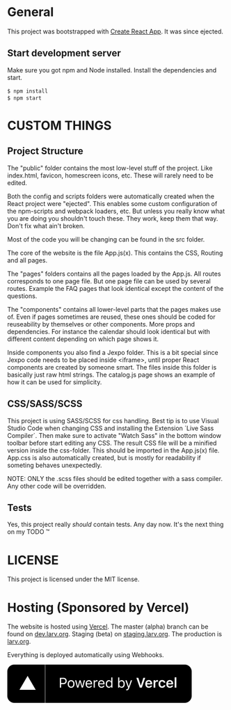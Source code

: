 # General

This project was bootstrapped with [Create React App](https://github.com/facebook/create-react-app). It was since ejected.

## Start development server

Make sure you got npm and Node installed. Install the dependencies and start.

```console
$ npm install
$ npm start
```

# CUSTOM THINGS

## Project Structure

The "public" folder contains the most low-level stuff of the project. Like index.html, favicon, homescreen icons, etc. These will rarely need to be edited.

Both the config and scripts folders were automatically created when the React project were "ejected". This enables some custom configuration of the npm-scripts and webpack loaders, etc. But unless you really know what you are doing you shouldn't touch these. They work, keep them that way. Don't fix what ain't broken.

Most of the code you will be changing can be found in the src folder.

The core of the website is the file App.js(x). This contains the CSS, Routing and all pages.

The "pages" folders contains all the pages loaded by the App.js. All routes corresponds to one page file. But one page file can be used by several routes. Example the FAQ pages that look identical except the content of the questions.

The "components" contains all lower-level parts that the pages makes use of. Even if pages sometimes are reused, these ones should be coded for reuseability by themselves or other components. More props and dependencies. For instance the calendar should look identical but with different content depending on which page shows it.

Inside components you also find a Jexpo folder. This is a bit special since Jexpo code needs to be placed inside \<iframe\>, until proper React components are created by someone smart. The files inside this folder is basically just raw html strings. The catalog.js page shows an example of how it can be used for simplicity.

## CSS/SASS/SCSS

This project is using SASS/SCSS for css handling.
Best tip is to use Visual Studio Code when changing CSS and installing the Extension ´Live Sass Compiler´.
Then make sure to activate "Watch Sass" in the bottom window toolbar before start editing any CSS.
The result CSS file will be a minified version inside the css-folder. This should be imported in the App.js(x) file.
App.css is also automatically created, but is mostly for readability if someting behaves unexpectedly.

NOTE: ONLY the .scss files should be edited together with a sass compiler. Any other code will be overridden.

## Tests

Yes, this project really _should_ contain tests. Any day now. It's the next thing on my TODO ™

# LICENSE

This project is licensed under the MIT license.

# Hosting (Sponsored by Vercel)

The website is hosted using [Vercel](https://vercel.com?utm_source=larv-website&utm_campaign=oss). The master (alpha) branch can be found on [dev.larv.org](https://dev.larv.org). Staging (beta) on [staging.larv.org](https://staging.larv.org). The production is [larv.org](https://larv.org).

Everything is deployed automatically using Webhooks.

[![Powered by Vercel](./powered-by-vercel.svg)](https://vercel.com?utm_source=larv-website&utm_campaign=oss)
